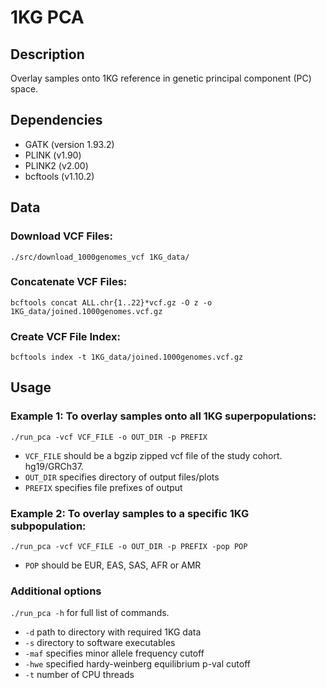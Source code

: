 # 1KG PCA
## Description
Overlay samples onto 1KG reference in genetic principal component (PC) space. 

## Dependencies
 - GATK (version 1.93.2)
 - PLINK (v1.90)
 - PLINK2 (v2.00)
 - bcftools (v1.10.2)

## Data
### Download VCF Files:
`./src/download_1000genomes_vcf 1KG_data/`
### Concatenate VCF Files:
`bcftools concat ALL.chr{1..22}*vcf.gz -O z -o 1KG_data/joined.1000genomes.vcf.gz`
### Create VCF File Index:
`bcftools index -t 1KG_data/joined.1000genomes.vcf.gz`

## Usage
### Example 1: To overlay samples onto all 1KG superpopulations:
`./run_pca -vcf VCF_FILE -o OUT_DIR -p PREFIX`
 - `VCF_FILE` should be a bgzip zipped vcf file of the study cohort. hg19/GRCh37.
 - `OUT_DIR` specifies directory of output files/plots
 - `PREFIX` specifies file prefixes of output 
 
### Example 2: To overlay samples to a specific 1KG subpopulation:
`./run_pca -vcf VCF_FILE -o OUT_DIR -p PREFIX -pop POP`
 - `POP` should be EUR, EAS, SAS, AFR or AMR
### Additional options
`./run_pca -h` for full list of commands. 
 - `-d` path to directory with required 1KG data
 - `-s` directory to software executables 
 - `-maf` specifies minor allele frequency cutoff 
 - `-hwe` specified hardy-weinberg equilibrium p-val cutoff
 - `-t` number of CPU threads 
